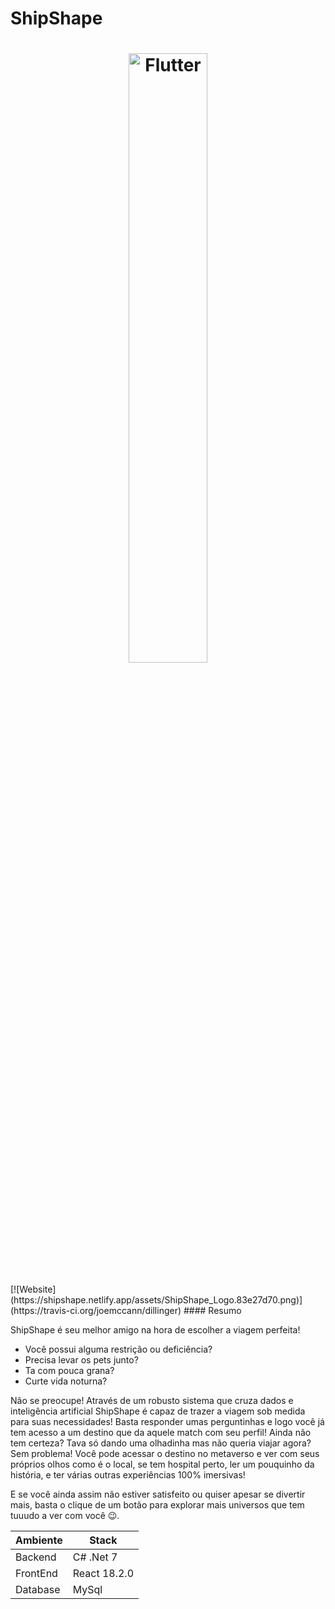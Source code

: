 # ShipShape
<a>
  <h1 align="center">
    <picture href="https://shipshape.netlify.app">
      <source media="(prefers-color-scheme: dark)" srcset="https://shipshape.netlify.app/assets/ShipShape_Logo.83e27d70.png">
      <img alt="Flutter" width="50%" height="50%" src="https://shipshape.netlify.app/assets/ShipShape_Logo.83e27d70.png">
    </picture>
  </h1>
</a>
[![Website](https://shipshape.netlify.app/assets/ShipShape_Logo.83e27d70.png)](https://travis-ci.org/joemccann/dillinger)
#### Resumo

ShipShape é seu melhor amigo na hora de escolher a viagem perfeita!
- Você possui alguma restrição ou deficiência? 
- Precisa levar os pets junto? 
- Ta com pouca grana?
- Curte vida noturna?

Não se preocupe!
Através de um robusto sistema que cruza dados e inteligência artificial ShipShape é capaz de trazer a viagem sob medida para suas necessidades!
Basta responder umas perguntinhas e logo você já tem acesso a um destino que da aquele match com seu perfil!
Ainda não tem certeza? Tava só dando uma olhadinha mas não queria viajar agora?
Sem problema!
Você pode acessar o destino no metaverso e ver com seus próprios olhos como é o local, se tem hospital perto, ler um pouquinho da história, e ter várias outras experiências 100% imersivas!

E se você ainda assim não estiver satisfeito ou quiser apesar se divertir mais, basta o clique de um botão para explorar mais universos que tem tuuudo a ver com você 😉.
</br>

| Ambiente | Stack |
| ------ | ------ |
| Backend | C# .Net 7 |
| FrontEnd | React 18.2.0 |
| Database | MySql |


